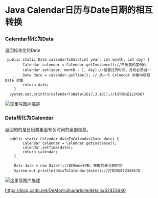 # Java Calendar日历与Date日期的相互转换

 

### Calendar转化为Data

返回标准化的Date

```
 public static Date calendarToData(int year, int month, int day) {
        Calendar calendar = Calendar.getInstance();//日历类的实例化
        calendar.set(year, month - 1, day);//设置日历时间，月份必须减一
        Date date = calendar.getTime(); // 从一个 Calendar 对象中获取 Date 对象
        return date;
    }
  System.out.println(calendarToData(2017,3,16));//打印测试1234567
```

![这里写图片描述](https://img-blog.csdn.net/20170316150502609?watermark/2/text/aHR0cDovL2Jsb2cuY3Nkbi5uZXQvRGVNb25saXVodWk=/font/5a6L5L2T/fontsize/400/fill/I0JBQkFCMA==/dissolve/70/gravity/SouthEast)

### Data转化为Calendar

返回的的是日历类里面有关时间的全部信息。

```
  public static Calendar dataToCalendar(Date date) {
        Calendar calendar = Calendar.getInstance();
        calendar.setTime(date);
        return calendar;
    }

    Date date = new Date();//直接new对象，获取的是当前时间
    System.out.println(dataToCalendar(date));//打印测试12345678
```

![这里写图片描述](https://img-blog.csdn.net/20170316151109306?watermark/2/text/aHR0cDovL2Jsb2cuY3Nkbi5uZXQvRGVNb25saXVodWk=/font/5a6L5L2T/fontsize/400/fill/I0JBQkFCMA==/dissolve/70/gravity/SouthEast)







https://blog.csdn.net/DeMonliuhui/article/details/62423646